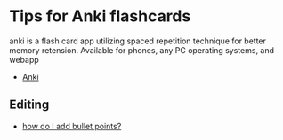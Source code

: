 # Tips for Anki flashcards
anki is a flash card app utilizing spaced repetition technique for better memory retension. Available for phones, any PC operating systems, and webapp
- [Anki](https://apps.ankiweb.net/)

## Editing
- [how do I add bullet points?](https://www.reddit.com/r/Anki/comments/7ar2zj/how_do_i_add_bullet_points/)
